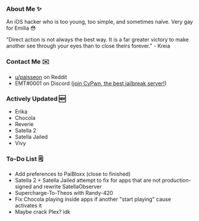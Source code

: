 ### About Me ✨
An iOS hacker who is too young, too simple, and sometimes naïve. Very gay for Emilia 😳

"Direct action is not always the best way. It is a far greater victory to make another see through your eyes than to close theirs forever." - Kreia

### Contact Me ✉️
- [u/paisseon](https://reddit.com/u/paisseon) on Reddit
- EMT#0001 on Discord ([join CyPwn, the best jailbreak server!](https://discord.gg/cZ2gBRZvwW))

### Actively Updated 🆕
- Erika
- Chocola
- Reverie
- Satella 2
- Satella Jailed
- Vivy

### To-Do List 🗒
- Add preferences to PaiBloxx (close to finished)
- Satella 2 + Satella Jailed attempt to fix for apps that are not production-signed and rewrite SatellaObserver
- Supercharge-To-Theos with Randy-420
- Fix Chocola playing inside apps if another "start playing" cause activates it
- Maybe crack Plex? idk
